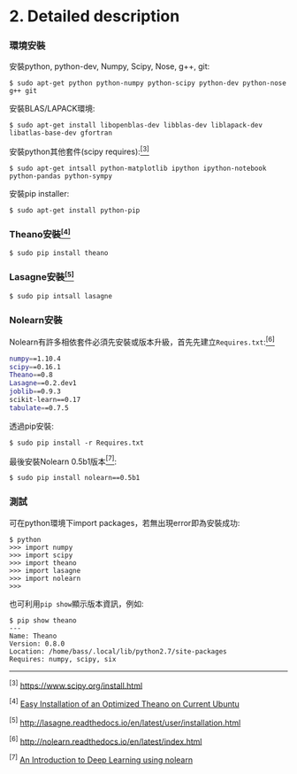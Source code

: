 # 2. Detailed description

### 環境安裝
安裝python, python-dev, Numpy, Scipy, Nose, g++, git:
```
$ sudo apt-get python python-numpy python-scipy python-dev python-nose g++ git
```
安裝BLAS/LAPACK環境:
```
$ sudo apt-get install libopenblas-dev libblas-dev liblapack-dev libatlas-base-dev gfortran
```
安裝python其他套件(scipy requires):<a href="#ref3"><sup style="font-size:12px;">[3]</sup></a>
```
$ sudo apt-get intsall python-matplotlib ipython ipython-notebook python-pandas python-sympy
```
安裝pip installer:
```
$ sudo apt-get install python-pip
```

### Theano安裝<a href="#ref4"><sup style="font-size:12px;">[4]</sup></a>
```
$ sudo pip install theano
```

### Lasagne安裝<a href="#ref5"><sup style="font-size:12px;">[5]</sup></a>
```
$ sudo pip intsall lasagne
```

### Nolearn安裝
Nolearn有許多相依套件必須先安裝或版本升級，首先先建立`Requires.txt`:<a href="#ref6"><sup style="font-size:12px;">[6]</sup></a>
```bash
numpy==1.10.4
scipy==0.16.1
Theano==0.8
Lasagne==0.2.dev1
joblib==0.9.3
scikit-learn==0.17
tabulate==0.7.5
```
透過pip安裝:
```
$ sudo pip install -r Requires.txt
```
最後安裝Nolearn 0.5b1版本<a href="#ref7"><sup style="font-size:12px;">[7]</sup></a>:
```
$ sudo pip install nolearn==0.5b1
```
### 測試
可在python環境下import packages，若無出現error即為安裝成功:
```
$ python
>>> import numpy
>>> import scipy
>>> import theano
>>> import lasagne
>>> import nolearn
>>> 
```
也可利用`pip show`顯示版本資訊，例如:
```
$ pip show theano
---
Name: Theano
Version: 0.8.0
Location: /home/bass/.local/lib/python2.7/site-packages
Requires: numpy, scipy, six

```

---
[scipy]: https://www.scipy.org/install.html
[theano-install]: http://deeplearning.net/software/theano/install_ubuntu.html#install-ubuntu
[lasagne-install]: http://lasagne.readthedocs.io/en/latest/user/installation.html
[nolearn-doc]: http://nolearn.readthedocs.io/en/latest/index.html
[nolearn-0.5b1]: https://jessesw.com/Deep-Learning/

<sup id="ref3">[3]</sup> https://www.scipy.org/install.html

<sup id='ref4'>[4]</sup> [Easy Installation of an Optimized Theano on Current Ubuntu](http://deeplearning.net/software/theano/install_ubuntu.html#install-ubuntu)

<sup id='ref5'>[5]</sup> http://lasagne.readthedocs.io/en/latest/user/installation.html

<sup id='ref6'>[6]</sup> http://nolearn.readthedocs.io/en/latest/index.html

<sup id='ref7'>[7]</sup> [An Introduction to Deep Learning using nolearn](https://jessesw.com/Deep-Learning/)